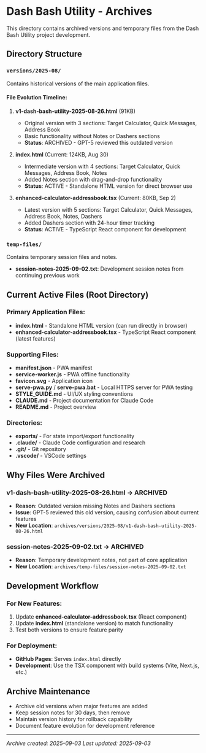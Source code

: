 # Dash Bash Utility - Archives

This directory contains archived versions and temporary files from the Dash Bash Utility project development.

## Directory Structure

### `versions/2025-08/`
Contains historical versions of the main application files.

#### File Evolution Timeline:
1. **v1-dash-bash-utility-2025-08-26.html** (91KB)
   - Original version with 3 sections: Target Calculator, Quick Messages, Address Book
   - Basic functionality without Notes or Dashers sections
   - **Status**: ARCHIVED - GPT-5 reviewed this outdated version

2. **index.html** (Current: 124KB, Aug 30)
   - Intermediate version with 4 sections: Target Calculator, Quick Messages, Address Book, Notes
   - Added Notes section with drag-and-drop functionality
   - **Status**: ACTIVE - Standalone HTML version for direct browser use

3. **enhanced-calculator-addressbook.tsx** (Current: 80KB, Sep 2)
   - Latest version with 5 sections: Target Calculator, Quick Messages, Address Book, Notes, Dashers
   - Added Dashers section with 24-hour timer tracking
   - **Status**: ACTIVE - TypeScript React component for development

### `temp-files/`
Contains temporary session files and notes.

- **session-notes-2025-09-02.txt**: Development session notes from continuing previous work

## Current Active Files (Root Directory)

### Primary Application Files:
- **index.html** - Standalone HTML version (can run directly in browser)
- **enhanced-calculator-addressbook.tsx** - TypeScript React component (latest features)

### Supporting Files:
- **manifest.json** - PWA manifest
- **service-worker.js** - PWA offline functionality  
- **favicon.svg** - Application icon
- **serve-pwa.py** / **serve-pwa.bat** - Local HTTPS server for PWA testing
- **STYLE_GUIDE.md** - UI/UX styling conventions
- **CLAUDE.md** - Project documentation for Claude Code
- **README.md** - Project overview

### Directories:
- **exports/** - For state import/export functionality
- **.claude/** - Claude Code configuration and research
- **.git/** - Git repository
- **.vscode/** - VSCode settings

## Why Files Were Archived

### v1-dash-bash-utility-2025-08-26.html → ARCHIVED
- **Reason**: Outdated version missing Notes and Dashers sections
- **Issue**: GPT-5 reviewed this old version, causing confusion about current features
- **New Location**: `archives/versions/2025-08/v1-dash-bash-utility-2025-08-26.html`

### session-notes-2025-09-02.txt → ARCHIVED
- **Reason**: Temporary development notes, not part of core application
- **New Location**: `archives/temp-files/session-notes-2025-09-02.txt`

## Development Workflow

### For New Features:
1. Update **enhanced-calculator-addressbook.tsx** (React component)
2. Update **index.html** (standalone version) to match functionality
3. Test both versions to ensure feature parity

### For Deployment:
- **GitHub Pages**: Serves `index.html` directly
- **Development**: Use the TSX component with build systems (Vite, Next.js, etc.)

## Archive Maintenance

- Archive old versions when major features are added
- Keep session notes for 30 days, then remove
- Maintain version history for rollback capability
- Document feature evolution for development reference

---
*Archive created: 2025-09-03*
*Last updated: 2025-09-03*